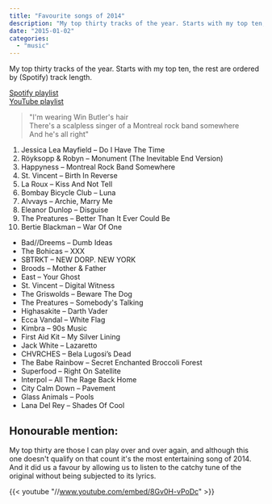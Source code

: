 ```yaml
---
title: "Favourite songs of 2014"
description: "My top thirty tracks of the year. Starts with my top ten, the rest are ordered by (Spotify) track length."
date: "2015-01-02"
categories: 
  - "music"
---
```


My top thirty tracks of the year. Starts with my top ten, the rest are ordered by (Spotify) track length.

[Spotify playlist](//open.spotify.com/user/imathew/playlist/3xCn2UkFYpKJ87D6zfhAl2 "Spotify")  
[YouTube playlist](//www.youtube.com/playlist?list=PLQeQBnrQOLvI0H8ier57Xn9JcQXeMfPOi "YouTube")

> "I'm wearing Win Butler's hair  
There's a scalpless singer of a Montreal rock band somewhere  
And he's all right"

1. Jessica Lea Mayfield – Do I Have The Time
2. Röyksopp & Robyn – Monument (The Inevitable End Version)
3. Happyness – Montreal Rock Band Somewhere
4. St. Vincent – Birth In Reverse
5. La Roux – Kiss And Not Tell
6. Bombay Bicycle Club – Luna
7. Alvvays – Archie, Marry Me
8. Eleanor Dunlop – Disguise
9. The Preatures – Better Than It Ever Could Be
10. Bertie Blackman – War Of One

- Bad//Dreems – Dumb Ideas
- The Bohicas – XXX
- SBTRKT – NEW DORP. NEW YORK
- Broods – Mother & Father
- East – Your Ghost
- St. Vincent – Digital Witness
- The Griswolds – Beware The Dog
- The Preatures – Somebody's Talking
- Highasakite – Darth Vader
- Ecca Vandal – White Flag
- Kimbra – 90s Music
- First Aid Kit – My Silver Lining
- Jack White – Lazaretto
- CHVRCHES – Bela Lugosi’s Dead
- The Babe Rainbow – Secret Enchanted Broccoli Forest
- Superfood – Right On Satellite
- Interpol – All The Rage Back Home
- City Calm Down – Pavement
- Glass Animals – Pools
- Lana Del Rey – Shades Of Cool

## Honourable mention:

My top thirty are those I can play over and over again, and although this one doesn't qualify on that count it's the most entertaining song of 2014. And it did us a favour by allowing us to listen to the catchy tune of the original without being subjected to its lyrics.

{{< youtube "//www.youtube.com/embed/8Gv0H-vPoDc" >}}